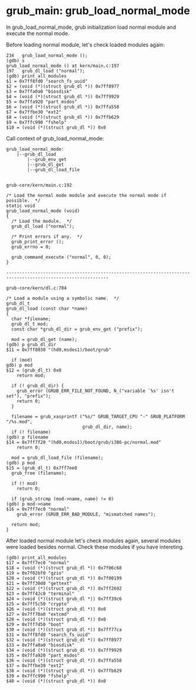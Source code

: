 grub_main: grub_load_normal_mode
==============================================================================================================

In grub_load_normal_mode, grub initialization load normal module and execute the normal mode.

Before loading normal module, let's check loaded modules again:
```loaded_modules_before_normal
234	  grub_load_normal_mode ();
(gdb) s
grub_load_normal_mode () at kern/main.c:197
197	  grub_dl_load ("normal");
(gdb) print_all_modules 
$1 = 0x7ff8fd0 "search_fs_uuid"
$2 = (void (*)(struct grub_dl *)) 0x7ff8977
$3 = 0x7ffa0a0 "biosdisk"
$4 = (void (*)(struct grub_dl *)) 0x7ff9929
$5 = 0x7ffa920 "part_msdos"
$6 = (void (*)(struct grub_dl *)) 0x7ffa558
$7 = 0x7ffbe30 "ext2"
$8 = (void (*)(struct grub_dl *)) 0x7ffb629
$9 = 0x7ffc990 "fshelp"
$10 = (void (*)(struct grub_dl *)) 0x0
```

Call context of grub_load_normal_mode:

```grub_load_normal_mode
grub_load_normal_mode:
    |--grub_dl_load
        |--grub_env_get
        |--grub_dl_get
        |--grub_dl_load_file

```

```grub_load_normal_mode:

grub-core/kern/main.c:192

/* Load the normal mode module and execute the normal mode if possible.  */
static void
grub_load_normal_mode (void)
{
  /* Load the module.  */
  grub_dl_load ("normal");

  /* Print errors if any.  */
  grub_print_error ();
  grub_errno = 0;

  grub_command_execute ("normal", 0, 0);
}

-------------------------------------------------------------------------------------------------------------

grub-core/kern/dl.c:704

/* Load a module using a symbolic name.  */
grub_dl_t
grub_dl_load (const char *name)
{
  char *filename;
  grub_dl_t mod;
  const char *grub_dl_dir = grub_env_get ("prefix");

  mod = grub_dl_get (name);
(gdb) p grub_dl_dir
$11 = 0x7ff8030 "(hd0,msdos1)/boot/grub"

  if (mod)
gdb) p mod
$12 = (grub_dl_t) 0x0
    return mod;

  if (! grub_dl_dir) {
    grub_error (GRUB_ERR_FILE_NOT_FOUND, N_("variable `%s' isn't set"), "prefix");
    return 0;
  }

  filename = grub_xasprintf ("%s/" GRUB_TARGET_CPU "-" GRUB_PLATFORM "/%s.mod",
                             grub_dl_dir, name);
  if (! filename)
(gdb) p filename
$14 = 0x7ff7f20 "(hd0,msdos1)/boot/grub/i386-pc/normal.mod"
    return 0;

  mod = grub_dl_load_file (filename);
(gdb) p mod
$15 = (grub_dl_t) 0x7ff7ee0
  grub_free (filename);

  if (! mod)
    return 0;

  if (grub_strcmp (mod->name, name) != 0)
(gdb) p mod->name
$16 = 0x7ff7ec0 "normal"
    grub_error (GRUB_ERR_BAD_MODULE, "mismatched names");

  return mod;
}
```

After loaded normal module let's check modules again, several modules were loaded besides normal. Check these modules if you have intereting.

```loaded_modules_after_normal
(gdb) print_all_modules 
$17 = 0x7ff7ec0 "normal"
$18 = (void (*)(struct grub_dl *)) 0x7f06c68
$19 = 0x7f02bf0 "gzio"
$20 = (void (*)(struct grub_dl *)) 0x7f00199
$21 = 0x7ff30d0 "gettext"
$22 = (void (*)(struct grub_dl *)) 0x7ff2692
$23 = 0x7ff42c0 "terminal"
$24 = (void (*)(struct grub_dl *)) 0x7ff39c6
$25 = 0x7ff5c50 "crypto"
$26 = (void (*)(struct grub_dl *)) 0x0
$27 = 0x7ff70a0 "extcmd"
$28 = (void (*)(struct grub_dl *)) 0x0
$29 = 0x7ff7d50 "boot"
$30 = (void (*)(struct grub_dl *)) 0x7ff77ca
$31 = 0x7ff8fd0 "search_fs_uuid"
$32 = (void (*)(struct grub_dl *)) 0x7ff8977
$33 = 0x7ffa0a0 "biosdisk"
$34 = (void (*)(struct grub_dl *)) 0x7ff9929
$35 = 0x7ffa920 "part_msdos"
$36 = (void (*)(struct grub_dl *)) 0x7ffa558
$37 = 0x7ffbe30 "ext2"
$38 = (void (*)(struct grub_dl *)) 0x7ffb629
$39 = 0x7ffc990 "fshelp"
$40 = (void (*)(struct grub_dl *)) 0x0
```